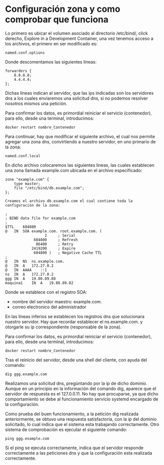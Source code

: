 # Configuración zona y como comprobar que funciona

Lo primero es ubicar el volumen asociado al directorio /etc/bind/, click derecho, Explore in a Development Container, una vez tenemos acceso a los archivos, el primero en ser modificado es: 
~~~
named.conf.options
~~~
Donde descomentamos las siguientes líneas:
~~~
forwarders {
    8.8.8.8;
    4.4.4.4;
};
~~~
Dichas líneas indican al servidor, que las ips indicadas son los servidores dns a los cuales enviaremos una solicitud dns, si no podemos resolver nosotros mismos una petición.

Para confirmar los datos, es primordial reiniciar el servicio (contenedor), para ello, desde una terminal, introducimos:
~~~
docker restart nombre_Contenedor
~~~

Para continuar, hay que modificar el siguiente archivo, el cual nos permite agregar una zona dns, convirtiendo a nuestro servidor, en uno primario de la zona:
~~~
named.conf.local
~~~
En dicho archivo colocaremos las siguientes lineas, las cuales establecen una zona llamada example.com ubicada en el archivo especificado:
~~~
zone "example.com" {
    type master;
    file "/etc/bind/db.example.com";
};
~~~

~~~
Creamos el archivo db.example.com el cual contiene toda la configuración de la zona:

;
; BIND data file for example.com
;
$TTL	604800
@	IN	SOA	example.com. root.example.com. (
			      2		; Serial
			 604800		; Refresh
			  86400		; Retry
			2419200		; Expire
			 604800 )	; Negative Cache TTL
;
@	IN	NS	ns.example.com.
@	IN	A	172.27.0.2
@	IN	AAAA	::1
ns  IN  A   172.27.0.2
ggg	IN	A	19.80.89.88
maquina1	IN 	A 	19.80.89.82
~~~
Donde se establece con el registro SOA:
- nombre del servidor maestro: example.com. 
- correo electronico del administrador 

En las líneas inferios se establecen los registros dns que solucionara nuestro servidor. Hay que recordar establecer el ns.example.com. y otorgarle su ip correspondiente (responsable de la zona).

Para confirmar los datos, es primordial reiniciar el servicio (contenedor), para ello, desde una terminal, introducimos:
~~~
docker restart nombre_Contenedor
~~~

Tras el reinicio del servidor, desde una shell del cliente, con ayuda del comando:
~~~
dig ggg.example.com
~~~
Realizamos una solicitud dns, pregúntando por la ip de dicho dominio. Aunque en un principio en la información del comando dig, aparece que el servidor de respuesta es el 127.0.0.11. No hay que procuparse, ya que dicho comportamiento se debe al funcionamiento servicio systemd encargado de la configuración.

Como prueba del buen funcionamiento, a la petición dig realizada anteriormente, se obtuvo una respuesta satisfactoria, con la ip del dominio solicitado, lo cual indica que el sistema esta trabajando correctamente. Otro sistema de comprobación es ejecutar el siguiente comando:
~~~
ping ggg.example.com
~~~

Si el ping se ejecuta correctamente, indica que el servidor responde correctamente a las peticiones dns y que la configuración esta realizada correctamente.